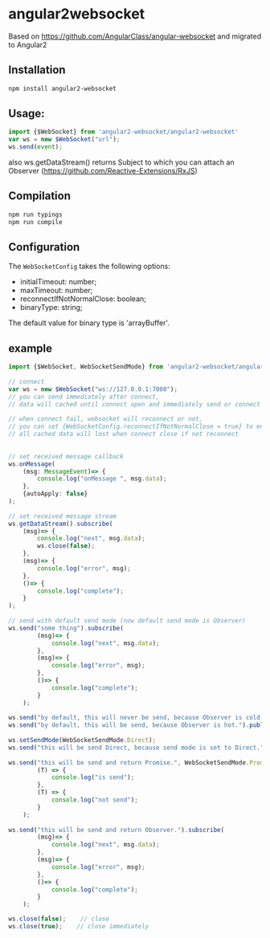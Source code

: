 # angular2websocket

Based on https://github.com/AngularClass/angular-websocket and migrated to Angular2
## Installation

```bash
npm install angular2-websocket
```

## Usage:
```ts
import {$WebSocket} from 'angular2-websocket/angular2-websocket'
var ws = new $WebSocket("url");
ws.send(event);

```

also
ws.getDataStream() returns Subject<any> to which you can attach an Observer (https://github.com/Reactive-Extensions/RxJS)

## Compilation
```bash
npm run typings
npm run compile

```

## Configuration
The `WebSocketConfig` takes the following options:

* initialTimeout: number;
* maxTimeout: number;
* reconnectIfNotNormalClose: boolean;
* binaryType: string;

The default value for binary type is 'arrayBuffer'.

## example
```ts
import {$WebSocket, WebSocketSendMode} from 'angular2-websocket/angular2-websocket';
  
// connect
var ws = new $WebSocket("ws://127.0.0.1:7000");
// you can send immediately after connect, 
// data will cached until connect open and immediately send or connect fail.
  
// when connect fail, websocket will reconnect or not,
// you can set {WebSocketConfig.reconnectIfNotNormalClose = true} to enable auto reconnect
// all cached data will lost when connect close if not reconnect
  
  
// set received message callback
ws.onMessage(
    (msg: MessageEvent)=> {
        console.log("onMessage ", msg.data);
    },
    {autoApply: false}
);
  
// set received message stream
ws.getDataStream().subscribe(
    (msg)=> {
        console.log("next", msg.data);
        ws.close(false);
    },
    (msg)=> {
        console.log("error", msg);
    },
    ()=> {
        console.log("complete");
    }
);
  
// send with default send mode (now default send mode is Observer)
ws.send("some thing").subscribe(
        (msg)=> {
            console.log("next", msg.data);
        },
        (msg)=> {
            console.log("error", msg);
        },
        ()=> {
            console.log("complete");
        }
    );
  
ws.send("by default, this will never be send, because Observer is cold.");
ws.send("by default, this will be send, because Observer is hot.").publish().connect();
  
ws.setSendMode(WebSocketSendMode.Direct);
ws.send("this will be send Direct, because send mode is set to Direct.");
  
ws.send("this will be send and return Promise.", WebSocketSendMode.Promise).then(
        (T) => {
            console.log("is send");
        },
        (T) => {
            console.log("not send");
        }
    );
  
ws.send("this will be send and return Observer.").subscribe(
        (msg)=> {
            console.log("next", msg.data);
        },
        (msg)=> {
            console.log("error", msg);
        },
        ()=> {
            console.log("complete");
        }
    );

ws.close(false);    // close
ws.close(true);    // close immediately


```